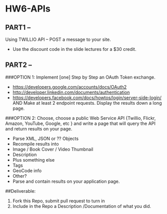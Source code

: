 # HW6-APIs


## PART1 –
 Using TWILLIO API – POST a message to your site.
 - Use the discount code in the slide lectures for a $30 credit.

## PART2 – 
###OPTION 1: Implement [one] Step by Step an OAuth Token exchange.
 - https://developers.google.com/accounts/docs/OAuth2
 - http://developer.linkedin.com/documents/authentication 
 - https://developers.facebook.com/docs/howtos/login/server-side-login/ 
AND Make at least 2 endpoint requests. 
Display the results down a long page.

###OPTION 2: Choose, choose a public Web Service API {Twillio, Flickr, Amazon, YouTube,  Google, etc } and write a page that will query the API and return results on your page.
 - Parse XML, JSON or ?? Objects
 - Recompile results into 
 - Image / Book Cover / Video Thumbnail
 - Description
 - Plus something else  
 - Tags
 - GeoCode info
 - Other?
 - Parse and contain results on your application page.
 
##Deliverable: 
1. Fork this Repo, submit pull request to turn in
2. Include in the Repo a Description /Documentation  of what you did.
